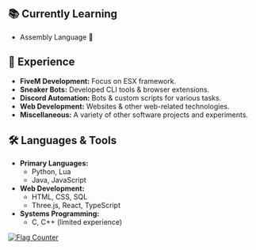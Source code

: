 ## 📚 Currently Learning
- Assembly Language 🌱

## 💼 Experience
- **FiveM Development:** Focus on ESX framework.
- **Sneaker Bots:** Developed CLI tools & browser extensions.
- **Discord Automation:** Bots & custom scripts for various tasks.
- **Web Development:** Websites & other web-related technologies.
- **Miscellaneous:** A variety of other software projects and experiments.

## 🛠 Languages & Tools
- **Primary Languages:**
  - Python, Lua
  - Java, JavaScript
- **Web Development:**
  - HTML, CSS, SQL
  - Three.js, React, TypeScript
- **Systems Programming:**
  - C, C++ (limited experience)


<a href="https://info.flagcounter.com/V6Mo"><img src="https://s01.flagcounter.com/mini/V6Mo/bg_0d1117/txt_71cfff/border_000000/flags_0/" alt="Flag Counter" border="0"></a>
<!--
**SimpliAj/SimpliAj** is a ✨ _special_ ✨ repository because its `README.md` (this file) appears on your GitHub profile.

Here are some ideas to get you started:

- 🔭 I’m currently working on ...
- 🌱 I’m currently learning ...
- 👯 I’m looking to collaborate on ...
- 🤔 I’m looking for help with ...
- 💬 Ask me about ...
- 📫 How to reach me: ...
- 😄 Pronouns: ...
- ⚡ Fun fact: ...
-->
